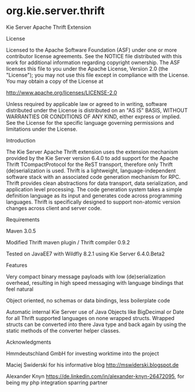 # org.kie.server.thrift

Kie Server Apache Thrift Extension

License

Licensed to the Apache Software Foundation (ASF) under one
or more contributor license agreements. See the NOTICE file
distributed with this work for additional information
regarding copyright ownership. The ASF licenses this file
to you under the Apache License, Version 2.0 (the
"License"); you may not use this file except in compliance
with the License. You may obtain a copy of the License at

http://www.apache.org/licenses/LICENSE-2.0

Unless required by applicable law or agreed to in writing,
software distributed under the License is distributed on an
"AS IS" BASIS, WITHOUT WARRANTIES OR CONDITIONS OF ANY
KIND, either express or implied. See the License for the
specific language governing permissions and limitations
under the License.
 
Introduction

The Kie Server Apache Thrift extension uses the extension mechanism provided by the Kie Server version 6.4.0 to add support for the Apache Thrift TCompactProtocol for the ReST transport, therefore only Thrift (de)serialization is used. Thrift is a lightweight, language-independent software stack with an associated code generation mechanism for RPC. Thrift provides clean abstractions for data transport, data serialization, and application level processing. The code generation system takes a simple definition language as its input and generates code across programming languages. Thrift is specifically designed to support non-atomic version changes across client and server code.


Requirements

Maven 3.0.5

Modified Thrift maven plugin / Thrift compiler 0.9.2

Tested on JavaEE7 with Wildfly 8.2.1 using Kie Server 6.4.0.Beta2


Features

Very compact binary message payloads with low (de)serialization overhead, resulting in high speed messaging with language bindings that feel natural

Object oriented, no schemas or data bindings, less boilerplate code

Automatic internal Kie Server use of Java Objects like BigDecimal or Date for all Thrift supported languages on none wrapped structs. Wrapped structs can be converted into there Java type and back again by using the static methods of the converter helper classes.



Acknowledgments

Hmmdeutschland GmbH for investing worktime into the project

Maciej Swiderski for his informative blog http://mswiderski.blogspot.de

Alexander Knyn https://de.linkedin.com/in/alexander-knyn-26472095, for being my php integration sparring partner
